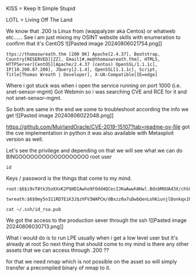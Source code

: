 
KISS = Keep It Simple Stupid

LOTL = Living Off The Land


We know that .200 is Linux from (wappalyzer aka Centos) or whatweb etc......
See i am just mixing my OSINT website skills with enumeration to confirm that it's CentOS
![[Pasted image 20240806021754.png]]


```
ttps://thomaswreath.thm [200 OK] Apache[2.4.37], Bootstrap, Country[RESERVED][ZZ], Email[#,me@thomaswreath.thm], HTML5, HTTPServer[CentOS][Apache/2.4.37 (centos) OpenSSL/1.1.1c], IP[10.200.87.200], JQuery[2.1.4], OpenSSL[1.1.1c], Script, Title[Thomas Wreath | Developer], X-UA-Compatible[IE=edge]
```

Where i got stuck was when i open the service running on port 1000 (i.e. snet-sensor-mgmt)
Got Webmin so i was searching CVE and RCE for it and not snet-sensor-mgmt.

So both are same in the end we some to troubleshoot according the info we get
![[Pasted image 20240806022048.png]]


https://github.com/MuirlandOracle/CVE-2019-15107?tab=readme-ov-file
got the cve implementation in python it was also available with Metasploit version as well.

Let's see the privilege and depending on that we will see what we can do
BINGOOOOOOOOOOOOOOOOOO root user
```
id
```

Keys / password is  the things that come to my mind.

```
root:$6$i9vT8tk3SoXXxK2P$HDIAwho9FOdd4QCecIJKwAwwh8Hwl.BdsbMOUAd3X/chSCvrmpfy.5lrLgnRVNq6/6g0PxK9VqSdy47/qKXad1::0:99999:7:::

twreath:$6$0my5n311RD7EiK3J$zVFV3WAPCm/dBxzz0a7uDwbQenLohKiunjlDonkqx1huhjmFYZe0RmCPsHmW3OnWYwf8RWPdXAdbtYpkJCReg.::0:99999:7:::
```

```
cat ~/.ssh/id_rsa.pub
```


We got the access to the production sever through the ssh
![[Pasted image 20240806030713.png]]

What i would do is to run LPE usually when i get a low level user but it's already at root
So next thing that should come to my mind is there any other assets that we can access through .200 ??

for that we need nmap which is not possible on the asset so will simply transfer a precompiled binary of nmap to it.


